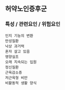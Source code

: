 ## 허약노인증후군 


### 특성 / 관련요인 / 위험요인

> 
    인지 기능의 변환
    만성질환
    낙상 과거력
    혼자 살고 있음
    영양실조
    오래 지속되는 입원
    정신질환
    근육감소증
    저근육형 비만
    비활동적 생활 양식
